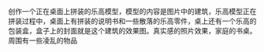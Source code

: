 创作一个正在桌面上拼装的乐高模型，模型的内容是图片中的建筑，乐高模型正在拼装过程中，桌面上有拼装的说明书和一些散落的乐高零件，桌上还有一个乐高的包装盒，盒子上的封面就是这个建筑的效果图。真实感的照片效果，家庭的书桌。周围有一些凌乱的物品